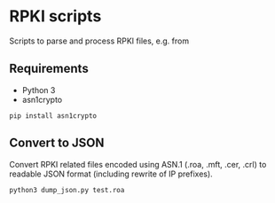 # RPKI scripts

Scripts to parse and process RPKI files, e.g. from 

## Requirements

* Python 3
* asn1crypto

```
pip install asn1crypto
```

## Convert to JSON

Convert RPKI related files encoded using ASN.1 (.roa, .mft, .cer, .crl) to readable JSON format (including rewrite of IP prefixes).

```
python3 dump_json.py test.roa
```
